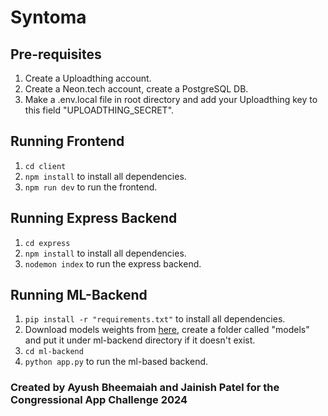 # Syntoma

## Pre-requisites 
1. Create a Uploadthing account.
2. Create a Neon.tech account, create a PostgreSQL DB.
3. Make a .env.local file in root directory and add your Uploadthing key to this field "UPLOADTHING_SECRET".

## Running Frontend
1. `cd client`
2. `npm install` to install all dependencies.
3. `npm run dev` to run the frontend.

## Running Express Backend
1. `cd express`
2. `npm install` to install all dependencies.
3. `nodemon index` to run the express backend.

## Running ML-Backend
1. `pip install -r "requirements.txt"` to install all dependencies.
2. Download models weights from [here](https://drive.google.com/drive/folders/18zy0jjdfXi1cXyumj-PJqhMBeLL9_08g?usp=sharing), create a folder called "models" and put it under ml-backend directory if it doesn't exist.
3. `cd ml-backend`
4. `python app.py` to run the ml-based backend.

### Created by Ayush Bheemaiah and Jainish Patel for the Congressional App Challenge 2024
